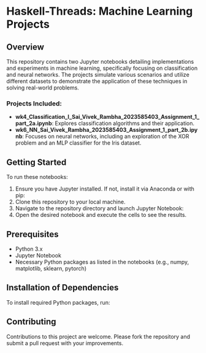 # Haskell-Threads: Machine Learning Projects

## Overview
This repository contains two Jupyter notebooks detailing implementations and experiments in machine learning, specifically focusing on classification and neural networks. The projects simulate various scenarios and utilize different datasets to demonstrate the application of these techniques in solving real-world problems.

### Projects Included:
- **wk4_Classification_I_Sai_Vivek_Rambha_2023585403_Assignment_1_part_2a.ipynb**: Explores classification algorithms and their application.
- **wk6_NN_Sai_Vivek_Rambha_2023585403_Assignment_1_part_2b.ipynb**: Focuses on neural networks, including an exploration of the XOR problem and an MLP classifier for the Iris dataset.

## Getting Started
To run these notebooks:
1. Ensure you have Jupyter installed. If not, install it via Anaconda or with pip:
2. Clone this repository to your local machine.
3. Navigate to the repository directory and launch Jupyter Notebook:
4. Open the desired notebook and execute the cells to see the results.

## Prerequisites
- Python 3.x
- Jupyter Notebook
- Necessary Python packages as listed in the notebooks (e.g., numpy, matplotlib, sklearn, pytorch)

## Installation of Dependencies
To install required Python packages, run:

## Contributing
Contributions to this project are welcome. Please fork the repository and submit a pull request with your improvements.
